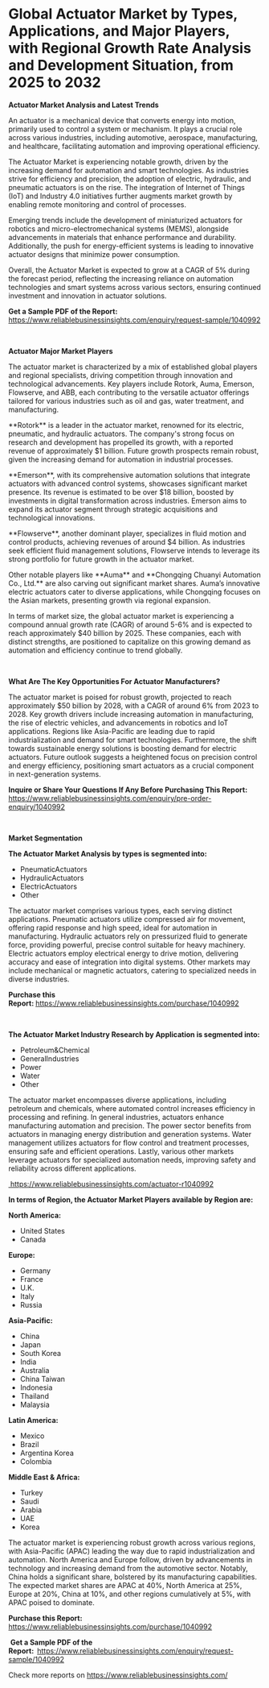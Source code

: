 <p><h1>Global Actuator Market by Types, Applications, and Major Players, with Regional Growth Rate Analysis and Development Situation, from 2025 to 2032</h1></p><p><strong>Actuator Market Analysis and Latest Trends</strong></p>
<p><p>An actuator is a mechanical device that converts energy into motion, primarily used to control a system or mechanism. It plays a crucial role across various industries, including automotive, aerospace, manufacturing, and healthcare, facilitating automation and improving operational efficiency.</p><p>The Actuator Market is experiencing notable growth, driven by the increasing demand for automation and smart technologies. As industries strive for efficiency and precision, the adoption of electric, hydraulic, and pneumatic actuators is on the rise. The integration of Internet of Things (IoT) and Industry 4.0 initiatives further augments market growth by enabling remote monitoring and control of processes.</p><p>Emerging trends include the development of miniaturized actuators for robotics and micro-electromechanical systems (MEMS), alongside advancements in materials that enhance performance and durability. Additionally, the push for energy-efficient systems is leading to innovative actuator designs that minimize power consumption.</p><p>Overall, the Actuator Market is expected to grow at a CAGR of 5% during the forecast period, reflecting the increasing reliance on automation technologies and smart systems across various sectors, ensuring continued investment and innovation in actuator solutions.</p></p>
<p><strong>Get a Sample PDF of the Report:&nbsp;</strong> <a href="https://www.reliablebusinessinsights.com/enquiry/request-sample/1040992?utm_campaign=3000&utm_medium=2&utm_source=Github&utm_content=ia&utm_term=08042025&utm_id=actuator">https://www.reliablebusinessinsights.com/enquiry/request-sample/1040992</a></p>
<p>&nbsp;</p>
<p><strong>Actuator Major Market Players</strong></p>
<p><p>The actuator market is characterized by a mix of established global players and regional specialists, driving competition through innovation and technological advancements. Key players include Rotork, Auma, Emerson, Flowserve, and ABB, each contributing to the versatile actuator offerings tailored for various industries such as oil and gas, water treatment, and manufacturing.</p><p>**Rotork** is a leader in the actuator market, renowned for its electric, pneumatic, and hydraulic actuators. The company's strong focus on research and development has propelled its growth, with a reported revenue of approximately $1 billion. Future growth prospects remain robust, given the increasing demand for automation in industrial processes.</p><p>**Emerson**, with its comprehensive automation solutions that integrate actuators with advanced control systems, showcases significant market presence. Its revenue is estimated to be over $18 billion, boosted by investments in digital transformation across industries. Emerson aims to expand its actuator segment through strategic acquisitions and technological innovations.</p><p>**Flowserve**, another dominant player, specializes in fluid motion and control products, achieving revenues of around $4 billion. As industries seek efficient fluid management solutions, Flowserve intends to leverage its strong portfolio for future growth in the actuator market.</p><p>Other notable players like **Auma** and **Chongqing Chuanyi Automation Co., Ltd.** are also carving out significant market shares. Auma’s innovative electric actuators cater to diverse applications, while Chongqing focuses on the Asian markets, presenting growth via regional expansion.</p><p>In terms of market size, the global actuator market is experiencing a compound annual growth rate (CAGR) of around 5-6% and is expected to reach approximately $40 billion by 2025. These companies, each with distinct strengths, are positioned to capitalize on this growing demand as automation and efficiency continue to trend globally.</p></p>
<p>&nbsp;</p>
<p><strong>What Are The Key Opportunities For Actuator Manufacturers?</strong></p>
<p><p>The actuator market is poised for robust growth, projected to reach approximately $50 billion by 2028, with a CAGR of around 6% from 2023 to 2028. Key growth drivers include increasing automation in manufacturing, the rise of electric vehicles, and advancements in robotics and IoT applications. Regions like Asia-Pacific are leading due to rapid industrialization and demand for smart technologies. Furthermore, the shift towards sustainable energy solutions is boosting demand for electric actuators. Future outlook suggests a heightened focus on precision control and energy efficiency, positioning smart actuators as a crucial component in next-generation systems.</p></p>
<p><strong>Inquire or Share Your Questions If Any Before Purchasing This Report:</strong> <a href="https://www.reliablebusinessinsights.com/enquiry/pre-order-enquiry/1040992?utm_campaign=3000&utm_medium=2&utm_source=Github&utm_content=ia&utm_term=08042025&utm_id=actuator">https://www.reliablebusinessinsights.com/enquiry/pre-order-enquiry/1040992</a></p>
<p>&nbsp;</p>
<p><strong>Market Segmentation</strong></p>
<p><strong>The Actuator Market Analysis by types is segmented into:</strong></p>
<p><ul><li>PneumaticActuators</li><li>HydraulicActuators</li><li>ElectricActuators</li><li>Other</li></ul></p>
<p><p>The actuator market comprises various types, each serving distinct applications. Pneumatic actuators utilize compressed air for movement, offering rapid response and high speed, ideal for automation in manufacturing. Hydraulic actuators rely on pressurized fluid to generate force, providing powerful, precise control suitable for heavy machinery. Electric actuators employ electrical energy to drive motion, delivering accuracy and ease of integration into digital systems. Other markets may include mechanical or magnetic actuators, catering to specialized needs in diverse industries.</p></p>
<p><strong>Purchase this Report:&nbsp;</strong><a href="https://www.reliablebusinessinsights.com/purchase/1040992?utm_campaign=3000&utm_medium=2&utm_source=Github&utm_content=ia&utm_term=08042025&utm_id=actuator">https://www.reliablebusinessinsights.com/purchase/1040992</a></p>
<p>&nbsp;</p>
<p><strong>The Actuator Market Industry Research by Application is segmented into:</strong></p>
<p><ul><li>Petroleum&Chemical</li><li>GeneralIndustries</li><li>Power</li><li>Water</li><li>Other</li></ul></p>
<p><p>The actuator market encompasses diverse applications, including petroleum and chemicals, where automated control increases efficiency in processing and refining. In general industries, actuators enhance manufacturing automation and precision. The power sector benefits from actuators in managing energy distribution and generation systems. Water management utilizes actuators for flow control and treatment processes, ensuring safe and efficient operations. Lastly, various other markets leverage actuators for specialized automation needs, improving safety and reliability across different applications.</p></p>
<p><a href="https://www.reliablebusinessinsights.com/actuator-r1040992?utm_campaign=3000&utm_medium=2&utm_source=Github&utm_content=ia&utm_term=08042025&utm_id=actuator">&nbsp;https://www.reliablebusinessinsights.com/actuator-r1040992</a></p>
<p><strong>In terms of Region, the Actuator Market Players available by Region are:</strong></p>
<p>
    <p> <strong> North America: </strong>
        <ul>
            <li>United States</li>
            <li>Canada</li>
        </ul>
        </p> 
    <p> <strong> Europe: </strong>
        <ul>
            <li>Germany</li>
            <li>France</li>
            <li>U.K.</li>
            <li>Italy</li>
            <li>Russia</li>
        </ul>
        </p> 
    <p> <strong> Asia-Pacific: </strong>
        <ul>
            <li>China</li>
            <li>Japan</li>
            <li>South Korea</li>
            <li>India</li>
            <li>Australia</li>
            <li>China Taiwan</li>
            <li>Indonesia</li>
            <li>Thailand</li>
            <li>Malaysia</li>
        </ul>
        </p> 
    <p> <strong> Latin America: </strong>
        <ul>
            <li>Mexico</li>
            <li>Brazil</li>
            <li>Argentina Korea</li>
            <li>Colombia</li>
        </ul>
        </p> 
    <p> <strong> Middle East & Africa: </strong>
        <ul>
            <li>Turkey</li>
            <li>Saudi</li>
            <li>Arabia</li>
            <li>UAE</li>
            <li>Korea</li>
        </ul>
    </p>
    </p>
<p><p>The actuator market is experiencing robust growth across various regions, with Asia-Pacific (APAC) leading the way due to rapid industrialization and automation. North America and Europe follow, driven by advancements in technology and increasing demand from the automotive sector. Notably, China holds a significant share, bolstered by its manufacturing capabilities. The expected market shares are APAC at 40%, North America at 25%, Europe at 20%, China at 10%, and other regions cumulatively at 5%, with APAC poised to dominate.</p></p>
<p><strong>Purchase this Report: </strong><a href="https://www.reliablebusinessinsights.com/purchase/1040992?utm_campaign=3000&utm_medium=2&utm_source=Github&utm_content=ia&utm_term=08042025&utm_id=actuator">https://www.reliablebusinessinsights.com/purchase/1040992</a></p>
<p>&nbsp;<strong>Get a Sample PDF of the Report:&nbsp;&nbsp;</strong><a href="https://www.reliablebusinessinsights.com/enquiry/request-sample/1040992?utm_campaign=3000&utm_medium=2&utm_source=Github&utm_content=ia&utm_term=08042025&utm_id=actuator">https://www.reliablebusinessinsights.com/enquiry/request-sample/1040992</a></p>
<p><strong></strong></p>
<p>Check more reports on <a href="https://www.reliablebusinessinsights.com/?utm_campaign=3000&utm_medium=2&utm_source=Github&utm_content=ia&utm_term=08042025&utm_id=actuator">https://www.reliablebusinessinsights.com/</a></p>